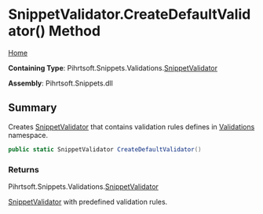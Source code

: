 <a name="_top"></a>

# SnippetValidator\.CreateDefaultValidator\(\) Method

[Home](../../../../../README.md#_top)

**Containing Type**: Pihrtsoft\.Snippets\.Validations\.[SnippetValidator](../README.md#_top)

**Assembly**: Pihrtsoft\.Snippets\.dll

## Summary

Creates [SnippetValidator](../README.md#_top) that contains validation rules defines in [Validations](../../README.md#_top) namespace\.

```csharp
public static SnippetValidator CreateDefaultValidator()
```

### Returns

Pihrtsoft\.Snippets\.Validations\.[SnippetValidator](../README.md#_top)

[SnippetValidator](../README.md#_top) with predefined validation rules\.